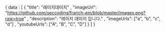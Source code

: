 {
  data : [
    {
      "title": "레이지데이지"
      , "imageUrl": "https://github.com/seccoding/franch-em/blob/master/images.png?raw=true"
      , "description": "레이지 데이지 입니다."
      , "imageUrls": ["a", "b", "c", "d"]
      , "youtubeUrls": ["A", "B", "C", "D"]
    }
  ]
}

